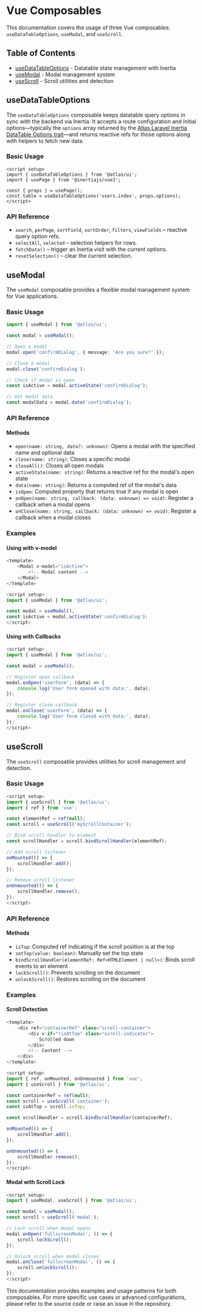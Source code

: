 # Vue Composables

This documentation covers the usage of three Vue composables: `useDataTableOptions`, `useModal`, and `useScroll`.

## Table of Contents

- [useDataTableOptions](#usedatatableoptions) - Datatable state management with Inertia
- [useModal](#usemodal) - Modal management system
- [useScroll](#usescroll) - Scroll utilities and detection

## useDataTableOptions

The `useDataTableOptions` composable keeps datatable query options in sync with the backend via Inertia. It accepts a route configuration and initial options—typically the `options` array returned by the [Atlas Laravel Inertia DataTable Options trait](https://github.com/tmarois/atlas-laravel/blob/master/docs/inertia-data-table-options.md)—and returns reactive refs for those options along with helpers to fetch new data.

### Basic Usage

```vue
<script setup>
import { useDataTableOptions } from '@atlas/ui';
import { usePage } from '@inertiajs/vue3';

const { props } = usePage();
const table = useDataTableOptions('users.index', props.options);
</script>
```

### API Reference

- `search`, `perPage`, `sortField`, `sortOrder`, `filters`, `viewFields` – reactive query option refs.
- `selectAll`, `selected` – selection helpers for rows.
- `fetchData()` – trigger an Inertia visit with the current options.
- `resetSelection()` – clear the current selection.

## useModal

The `useModal` composable provides a flexible modal management system for Vue applications.

### Basic Usage

```typescript
import { useModal } from '@atlas/ui';

const modal = useModal();

// Open a modal
modal.open('confirmDialog', { message: 'Are you sure?' });

// Close a modal
modal.close('confirmDialog');

// Check if modal is open
const isActive = modal.activeState('confirmDialog');

// Get modal data
const modalData = modal.data('confirmDialog');
```

### API Reference

#### Methods

- `open(name: string, data?: unknown)`: Opens a modal with the specified name and optional data
- `close(name: string)`: Closes a specific modal
- `closeAll()`: Closes all open modals
- `activeState(name: string)`: Returns a reactive ref for the modal's open state
- `data(name: string)`: Returns a computed ref of the modal's data
- `isOpen`: Computed property that returns true if any modal is open
- `onOpen(name: string, callback: (data: unknown) => void)`: Register a callback when a modal opens
- `onClose(name: string, callback: (data: unknown) => void)`: Register a callback when a modal closes

### Examples

#### Using with v-model

```js
<template>
    <Modal v-model="isActive">
        <!-- Modal content -->
    </Modal>
</template>

<script setup>
import { useModal } from '@atlas/ui';

const modal = useModal();
const isActive = modal.activeState('confirmDialog');
</script>
```

#### Using with Callbacks

```js
<script setup>
import { useModal } from '@atlas/ui';

const modal = useModal();

// Register open callback
modal.onOpen('userForm', (data) => {
    console.log('User form opened with data:', data);
});

// Register close callback
modal.onClose('userForm', (data) => {
    console.log('User form closed with data:', data);
});
</script>
```

## useScroll

The `useScroll` composable provides utilities for scroll management and detection.

### Basic Usage

```js
<script setup>
import { useScroll } from '@atlas/ui';
import { ref } from 'vue';

const elementRef = ref(null);
const scroll = useScroll('myScrollContainer');

// Bind scroll handler to element
const scrollHandler = scroll.bindScrollHandler(elementRef);

// Add scroll listener
onMounted(() => {
    scrollHandler.add();
});

// Remove scroll listener
onUnmounted(() => {
    scrollHandler.remove();
});
</script>
```

### API Reference

#### Methods

- `isTop`: Computed ref indicating if the scroll position is at the top
- `setTop(value: boolean)`: Manually set the top state
- `bindScrollHandler(elementRef: Ref<HTMLElement | null>)`: Binds scroll events to an element
- `lockScroll()`: Prevents scrolling on the document
- `unlockScroll()`: Restores scrolling on the document

### Examples

#### Scroll Detection

```js
<template>
    <div ref="containerRef" class="scroll-container">
        <div v-if="!isAtTop" class="scroll-indicator">
            Scrolled down
        </div>
        <!-- Content -->
    </div>
</template>

<script setup>
import { ref, onMounted, onUnmounted } from 'vue';
import { useScroll } from '@atlas/ui';

const containerRef = ref(null);
const scroll = useScroll('container');
const isAtTop = scroll.isTop;

const scrollHandler = scroll.bindScrollHandler(containerRef);

onMounted(() => {
    scrollHandler.add();
});

onUnmounted(() => {
    scrollHandler.remove();
});
</script>
```

#### Modal with Scroll Lock

```js
<script setup>
import { useModal, useScroll } from '@atlas/ui';

const modal = useModal();
const scroll = useScroll('modal');

// Lock scroll when modal opens
modal.onOpen('fullscreenModal', () => {
    scroll.lockScroll();
});

// Unlock scroll when modal closes
modal.onClose('fullscreenModal', () => {
    scroll.unlockScroll();
});
</script>
```

This documentation provides examples and usage patterns for both composables. For more specific use cases or advanced configurations, please refer to the source code or raise an issue in the repository.
